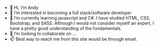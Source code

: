 - 👋 Hi, I’m Andy
- 👀 I’m interested in becoming a full stack/software developer
- 🌱 I’m currently learning javascript and C#. I have studied HTML, CSS, Bootstrap, and SASS. Although I would not consider myself an expert, I have a pretty good understanding of the fundamentals.
- 💞️ I’m looking to collaborate on ...
- 📫 Best way to reach me from this site would be through email.

<!---
acdiver81/acdiver81 is a ✨ special ✨ repository because its `README.md` (this file) appears on your GitHub profile.
You can click the Preview link to take a look at your changes.
--->
